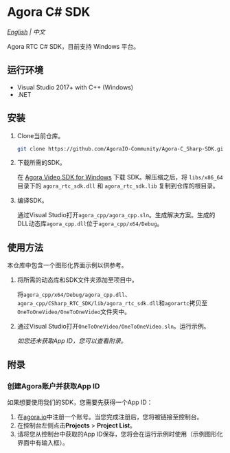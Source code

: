 # Agora C# SDK

*[English](README.md) | 中文*

Agora RTC C# SDK，目前支持 Windows 平台。

## 运行环境

- Visual Studio 2017+ with C++ (Windows)
- .NET

## 安装

1. Clone当前仓库。

   ```bash
   git clone https://github.com/AgoraIO-Community/Agora-C_Sharp-SDK.git
   ```

2. 下载所需的SDK。

   在 [Agora Video SDK for Windows](https://download.agora.io/sdk/release/Agora_Native_SDK_for_Windows_v3_1_2_FULL.zip) 下载 SDK。解压缩之后，将 `libs/x86_64` 目录下的 `agora_rtc_sdk.dll` 和 `agora_rtc_sdk.lib` 复制到仓库的根目录。

3. 编译SDK。

   通过Visual Studio打开`agora_cpp/agora_cpp.sln`。生成解决方案。生成的DLL动态库`agora_cpp.dll`位于`agora_cpp/x64/Debug`。


## 使用方法

本仓库中包含一个图形化界面示例以供参考。

1. 将所需的动态库和SDK文件夹添加至项目中。

   将`agora_cpp/x64/Debug/agora_cpp.dll`、`agora_cpp/CSharp_RTC_SDK/lib/agora_rtc_sdk.dll`和`agorartc`拷贝至`OneToOneVideo/OneToOneVideo`文件夹中。

2. 通过Visual Studio打开`OneToOneVideo/OneToOneVideo.sln`。运行示例。

   *如您还未获取App ID，您可以查看附录。*

## 附录

### 创建Agora账户并获取App ID

如果想要使用我们的SDK，您需要先获得一个App ID：

1. 在[agora.io](https://dashboard.agora.io/signin/)中注册一个账号。当您完成注册后，您将被链接至控制台。
2. 在控制台左侧点击**Projects** > **Project List**。
3. 请将您从控制台中获取的App ID保存，您将会在运行示例时使用（示例图形化界面中有输入框）。